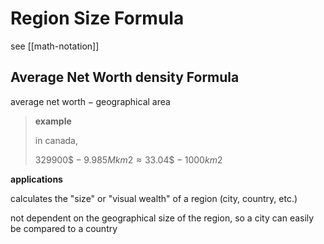 # Region Size Formula

see [[math-notation]]

## Average Net Worth density Formula

$\text{average net worth} - \text{geographical area}$

> **example**
>
> in canada,
>
> $329 900\$ - 9.985M km2 \approx 33.04 \$ - 1000 km2$

**applications**

calculates the "size" or "visual wealth" of a region (city, country, etc.)

not dependent on the geographical size of the region, so a city can easily be compared to a country
